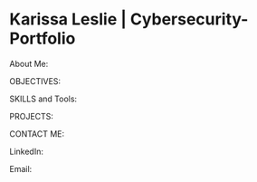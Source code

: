 # Karissa Leslie | Cybersecurity-Portfolio



About Me:




OBJECTIVES:





SKILLS and Tools:





PROJECTS:






CONTACT ME:

LinkedIn:

Email: 

